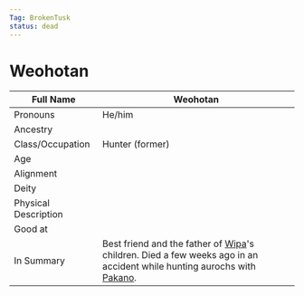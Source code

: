 ```yaml
---
Tag: BrokenTusk
status: dead
---
```

# Weohotan

| Full Name            | Weohotan        |
| -------------------- | --------------- |
| Pronouns             | He/him          |
| Ancestry             |                 |
| Class/Occupation     | Hunter (former) |
| Age                  |                 |
| Alignment            |                 |
| Deity                |                 |
| Physical Description |                 |
| Good at              |                 |
| In Summary           |Best friend and the father of [Wipa](questforthefrozenflame/docs/Backstory/NPCs/People/Broken-Tusk/Wipa.md)'s children. Died a few weeks ago in an accident while hunting aurochs with [Pakano](questforthefrozenflame/docs/Backstory/NPCs/People/Broken-Tusk/Pakano.md). |